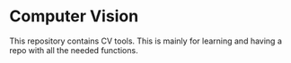 # Computer Vision
This repository contains CV tools. This is mainly for learning and having a repo with all the needed functions.
